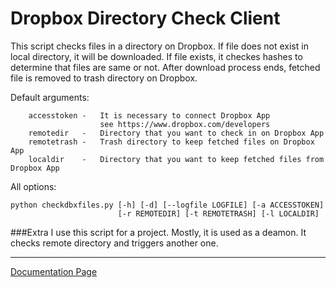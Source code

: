Dropbox Directory Check Client
========
This script checks files in a directory on Dropbox. If file does not exist in 
local directory, it will be downloaded. If file exists, it checkes hashes to 
determine that files are same or not. After download process ends, fetched file
is removed to trash directory on Dropbox.

Default arguments:
``` shell
	accesstoken -	It is necessary to connect Dropbox App
					see https://www.dropbox.com/developers
	remotedir   -	Directory that you want to check in on Dropbox App
	remotetrash -	Trash directory to keep fetched files on Dropbox App
	localdir    -	Directory that you want to keep fetched files from Dropbox App
```
All options: 
``` shell
python checkdbxfiles.py [-h] [-d] [--logfile LOGFILE] [-a ACCESSTOKEN]
                        [-r REMOTEDIR] [-t REMOTETRASH] [-l LOCALDIR]
```
###Extra
I use this script for a project. Mostly, it is used as a deamon. It checks remote directory and triggers another one.

***
[Documentation Page](http://brsdurkut.github.io/CheckDropboxFiles/)
